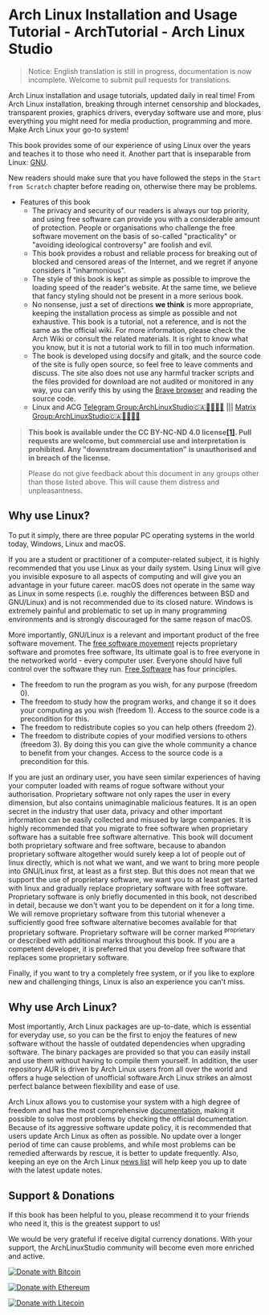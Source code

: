 # Arch Linux Installation and Usage Tutorial - ArchTutorial - Arch Linux Studio <!-- {docsify-ignore-all} -->

> Notice: English translation is still in progress, documentation is now incomplete. Welcome to submit pull requests for translations.

Arch Linux installation and usage tutorials, updated daily in real time! From Arch Linux installation, breaking through internet censorship and blockades, transparent proxies, graphics drivers, everyday software use and more, plus everything you might need for media production, programming and more. Make Arch Linux your go-to system!

This book provides some of our experience of using Linux over the years and teaches it to those who need it. Another part that is inseparable from Linux: [GNU](https://www.gnu.org/home.zh-cn.html).

New readers should make sure that you have followed the steps in the `Start from Scratch` chapter before reading on, otherwise there may be problems.

- Features of this book
  - The privacy and security of our readers is always our top priority, and using free software can provide you with a considerable amount of protection. People or organisations who challenge the free software movement on the basis of so-called "practicality" or "avoiding ideological controversy" are foolish and evil.
  - This book provides a robust and reliable process for breaking out of blocked and censored areas of the Internet, and we regret if anyone considers it "inharmonious".
  - The style of this book is kept as simple as possible to improve the loading speed of the reader's website. At the same time, we believe that fancy styling should not be present in a more serious book.
  - No nonsense, just a set of directions **we think** is more appropriate, keeping the installation process as simple as possible and not exhaustive. This book is a tutorial, not a reference, and is not the same as the official wiki. For more information, please check the Arch Wiki or consult the related materials. It is right to know what you know, but it is not a tutorial work to fill in too much information.
  - The book is developed using docsify and gitalk, and the source code of the site is fully open source, so feel free to leave comments and discuss. The site also does not use any harmful tracker scripts and the files provided for download are not audited or monitored in any way, you can verify this by using the [Brave browser](https://brave.com/zh/) and reading the source code.
  - Linux and ACG [Telegram Group:ArchLinuxStudio🇨🇦🏳️‍⚧️🏳️‍🌈](https://t.me/FSF_Ministry_of_Truth) ||| [Matrix Group:ArchLinuxStudio🇨🇦🏳️‍⚧️🏳️‍🌈](https://matrix.to/#/#ArchLinuxStudio:matrix.org)

> **This book is available under the CC BY-NC-ND 4.0 license[[1]](https://github.com/ArchLinuxStudio/ArchLinuxTutorial/issues/68). Pull requests are welcome, but commercial use and interpretation is prohibited. Any "downstream documentation" is unauthorised and in breach of the license.**

> Please do not give feedback about this document in any groups other than those listed above. This will cause them distress and unpleasantness.

## Why use Linux?

To put it simply, there are three popular PC operating systems in the world today, Windows, Linux and macOS.

If you are a student or practitioner of a computer-related subject, it is highly recommended that you use Linux as your daily system. Using Linux will give you invisible exposure to all aspects of computing and will give you an advantage in your future career. macOS does not operate in the same way as Linux in some respects (i.e. roughly the differences between BSD and GNU/Linux) and is not recommended due to its closed nature. Windows is extremely painful and problematic to set up in many programming environments and is strongly discouraged for the same reason of macOS.

More importantly, GNU/Linux is a relevant and important product of the free software movement. The [free software movement](https://en.wikipedia.org/wiki/Free_software_movement) rejects proprietary software and promotes free software, Its ultimate goal is to free everyone in the networked world - every computer user. Everyone should have full control over the software they run. [Free Software](https://www.gnu.org/philosophy/free-sw.en.html) has four principles.

- The freedom to run the program as you wish, for any purpose (freedom 0).
- The freedom to study how the program works, and change it so it does your computing as you wish (freedom 1). Access to the source code is a precondition for this.
- The freedom to redistribute copies so you can help others (freedom 2).
- The freedom to distribute copies of your modified versions to others (freedom 3). By doing this you can give the whole community a chance to benefit from your changes. Access to the source code is a precondition for this.

If you are just an ordinary user, you have seen similar experiences of having your computer loaded with reams of rogue software without your authorisation. Proprietary software not only rapes the user in every dimension, but also contains unimaginable malicious features. It is an open secret in the industry that user data, privacy and other important information can be easily collected and misused by large companies. It is highly recommended that you migrate to free software when proprietary software has a suitable free software alternative. This book will document both proprietary software and free software, because to abandon proprietary software altogether would surely keep a lot of people out of linux directly, which is not what we want, and we want to bring more people into GNU/Linux first, at least as a first step. But this does not mean that we support the use of proprietary software, we want you to at least get started with linux and gradually replace proprietary software with free software. Proprietary software is only briefly documented in this book, not described in detail, because we don't want you to be dependent on it for a long time. We will remove proprietary software from this tutorial whenever a sufficiently good free software alternative becomes available for that proprietary software. Proprietary software will be corner marked <sup>proprietary</sup> or described with additional marks throughout this book. If you are a competent developer, it is preferred that you develop free software that replaces some proprietary software.

Finally, if you want to try a completely free system, or if you like to explore new and challenging things, Linux is also an experience you can't miss.

## Why use Arch Linux?

Most importantly, Arch Linux packages are up-to-date, which is essential for everyday use, so you can be the first to enjoy the features of new software without the hassle of outdated dependencies when upgrading software. The binary packages are provided so that you can easily install and use them without having to compile them yourself. In addition, the user repository AUR is driven by Arch Linux users from all over the world and offers a huge selection of unofficial software.Arch Linux strikes an almost perfect balance between flexibility and ease of use.

Arch Linux allows you to customise your system with a high degree of freedom and has the most comprehensive [documentation](https://wiki.archlinux.org/index.php/Main_page), making it possible to solve most problems by checking the official documentation. Because of its aggressive software update policy, it is recommended that users update Arch Linux as often as possible. No update over a longer period of time can cause problems, and while most problems can be remedied afterwards by rescue, it is better to update frequently. Also, keeping an eye on the Arch Linux [news list](https://archlinux.org/news/) will help keep you up to date with the latest update notes.

## Support & Donations

If this book has been helpful to you, please recommend it to your friends who need it, this is the greatest support to us!

We would be very grateful if receive digital currency donations. With your support, the ArchLinuxStudio community will become even more enriched and active.

[![Donate with Bitcoin](https://en.cryptobadges.io/badge/big/1Lth3oca4WnMnTnwHBcDLkEqniA2pBxkeC?showBalance=true)](https://en.cryptobadges.io/donate/1Lth3oca4WnMnTnwHBcDLkEqniA2pBxkeC)

[![Donate with Ethereum](https://en.cryptobadges.io/badge/big/0x5A218a8d570d9947f42e0a4916ece7a60A181c2d?showBalance=true)](https://en.cryptobadges.io/donate/0x5A218a8d570d9947f42e0a4916ece7a60A181c2d)

[![Donate with Litecoin](https://en.cryptobadges.io/badge/big/LdJXzaSzzrAxfKJdj5effRLcC7k1TbuXJ8?showBalance=true)](https://en.cryptobadges.io/donate/LdJXzaSzzrAxfKJdj5effRLcC7k1TbuXJ8)

<!-- windows是最好的Linux发行版？It's only a BORING joke. -->
